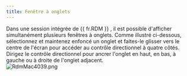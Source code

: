 ```yaml
---
title: Fenêtre à onglets
---
```

Dans une session intégrée de {{ fr.RDM }} , il est possible d'afficher simultanément plusieurs fenêtres à onglets. Comme illustré ci-dessous, sélectionnez et maintenez enfoncé un onglet et faites-le glisser vers le centre de l'écran pour accéder au contrôle directionnel à quatre côtés. Dirigez le contrôle directionnel pour ancrer l'onglet en haut, en bas, à gauche ou à droite de l'onglet adjacent.  
![RdmMac4039.png](/img/fr/rdm/mac/RdmMac4039.png) 

